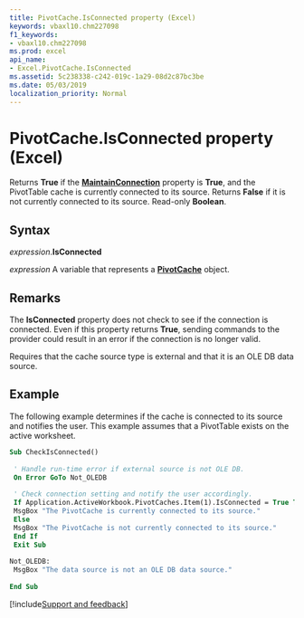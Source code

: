 ```yaml
---
title: PivotCache.IsConnected property (Excel)
keywords: vbaxl10.chm227098
f1_keywords:
- vbaxl10.chm227098
ms.prod: excel
api_name:
- Excel.PivotCache.IsConnected
ms.assetid: 5c238338-c242-019c-1a29-08d2c87bc3be
ms.date: 05/03/2019
localization_priority: Normal
---
```



# PivotCache.IsConnected property (Excel)

Returns **True** if the **[MaintainConnection](excel.pivotcache.maintainconnection.md)** property is **True**, and the PivotTable cache is currently connected to its source. Returns **False** if it is not currently connected to its source. Read-only **Boolean**.


## Syntax

_expression_.**IsConnected**

_expression_ A variable that represents a **[PivotCache](Excel.PivotCache.md)** object.


## Remarks

The **IsConnected** property does not check to see if the connection is connected. Even if this property returns **True**, sending commands to the provider could result in an error if the connection is no longer valid.

Requires that the cache source type is external and that it is an OLE DB data source.


## Example

The following example determines if the cache is connected to its source and notifies the user. This example assumes that a PivotTable exists on the active worksheet.

```vb
Sub CheckIsConnected() 
 
 ' Handle run-time error if external source is not OLE DB. 
 On Error GoTo Not_OLEDB 
 
 ' Check connection setting and notify the user accordingly. 
 If Application.ActiveWorkbook.PivotCaches.Item(1).IsConnected = True Then 
 MsgBox "The PivotCache is currently connected to its source." 
 Else 
 MsgBox "The PivotCache is not currently connected to its source." 
 End If 
 Exit Sub 
 
Not_OLEDB: 
 MsgBox "The data source is not an OLE DB data source." 
 
End Sub
```




[!include[Support and feedback](~/includes/feedback-boilerplate.md)]